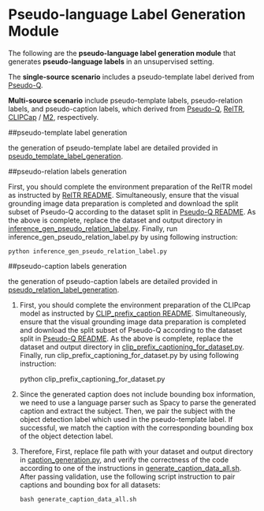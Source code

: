 # Pseudo-language Label Generation Module

The following are the **pseudo-language label generation module** that generates **pseudo-language labels** in an unsupervised setting.

The **single-source scenario** includes a pseudo-template label derived from [Pseudo-Q](https://github.com/LeapLabTHU/Pseudo-Q). 

**Multi-source scenario** include pseudo-template labels, pseudo-relation labels, and pseudo-caption labels, 
which derived from [Pseudo-Q](https://github.com/LeapLabTHU/Pseudo-Q), [RelTR](https://github.com/yrcong/RelTR), [CLIPCap](https://github.com/rmokady/CLIP_prefix_caption) / [M2](https://github.com/aimagelab/meshed-memory-transformer), respectively. 


##pseudo-template label generation

the generation of pseudo-template label are detailed provided in [pseudo_template_label_generation](pseudo_template_label_generation/README.md).


##pseudo-relation labels generation

First, you should complete the environment preparation of the RelTR model as instructed by [RelTR README](pseudo_relation_label_generation/RelTR/README.md). 
Simultaneously, ensure that the visual grounding image data preparation is completed and download the split subset of Pseudo-Q according to the dataset split in [Pseudo-Q README](pseudo_template_label_generation/README.md). 
As the above is complete, replace the dataset and output directory in [inference_gen_pseudo_relation_label.py](pseudo_relation_label_generation/RelTR/inference_gen_pseudo_relation_label.py). 
Finally, run inference_gen_pseudo_relation_label.py by using following instruction:
    
    python inference_gen_pseudo_relation_label.py


##pseudo-caption labels generation

the generation of pseudo-caption labels are detailed provided in [pseudo_relation_label_generation](pseudo_caption_label_generation/README.md).

1. First, you should complete the environment preparation of the CLIPcap model as instructed by [CLIP_prefix_caption README](pseudo_caption_label_generation/CLIP_prefix_caption/README.md). 
Simultaneously, ensure that the visual grounding image data preparation is completed and download the split subset of Pseudo-Q according to the dataset split in [Pseudo-Q README](pseudo_template_label_generation/README.md). 
As the above is complete, replace the dataset and output directory in [clip_prefix_captioning_for_dataset.py](pseudo_caption_label_generation/clip_prefix_captioning_for_dataset.py). 
Finally, run clip_prefix_captioning_for_dataset.py by using following instruction:
    
    python clip_prefix_captioning_for_dataset.py

2. Since the generated caption does not include bounding box information, we need to use a language parser such as 
Spacy to parse the generated caption and extract the subject. Then, we pair the subject with the object detection label 
which used in the pseudo-template label. If successful, we match the caption with the corresponding bounding box 
of the object detection label. 

3. Therefore, First, replace file path with your dataset and output directory in [caption_generation.py](pseudo_caption_label_generation/pseudo_caption_and_box_matching/caption_generation.py), 
and verify the correctness of the code according to one of the instructions in [generate_caption_data_all.sh](pseudo_caption_and_box_matching/generate_caption_data_all.sh).
After passing validation, use the following script instruction to pair captions and bounding box for all datasets:
   ```angular2html
   bash generate_caption_data_all.sh
   ```

